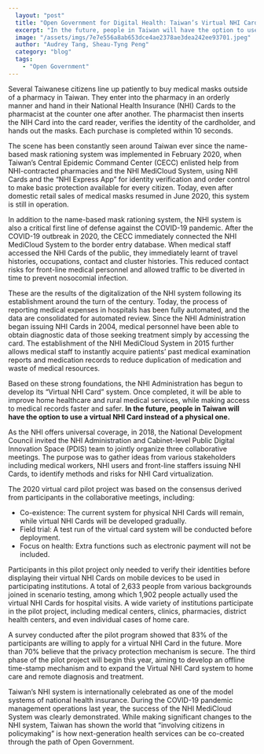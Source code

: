 ```yaml
---
  layout: "post"
  title: "Open Government for Digital Health: Taiwan’s Virtual NHI Card"
  excerpt: "In the future, people in Taiwan will have the option to use a virtual NHI Card instead of a physical one."
  image: "/assets/imgs/7e7e556a8ab653dce4ae2378ae3dea242ee93701.jpeg"
  author: "Audrey Tang, Sheau-Tyng Peng"
  category: "blog"
  tags: 
    - "Open Government"
---
```


Several Taiwanese citizens line up patiently to buy medical masks outside of a pharmacy in Taiwan. They enter into the pharmacy in an orderly manner and hand in their National Health Insurance (NHI) Cards to the pharmacist at the counter one after another. The pharmacist then inserts the NIH Card into the card reader, verifies the identity of the cardholder, and hands out the masks. Each purchase is completed within 10 seconds.

The scene has been constantly seen around Taiwan ever since the name-based mask rationing system was implemented in February 2020, when Taiwan’s Central Epidemic Command Center (CECC) enlisted help from NHI-contracted pharmacies and the NHI MediCloud System, using NHI Cards and the “NHI Express App” for identity verification and order control to make basic protection available for every citizen. Today, even after domestic retail sales of medical masks resumed in June 2020, this system is still in operation.

In addition to the name-based mask rationing system, the NHI system is also a critical first line of defense against the COVID-19 pandemic. After the COVID-19 outbreak in 2020, the CECC immediately connected the NHI MediCloud System to the border entry database. When medical staff accessed the NHI Cards of the public, they immediately learnt of travel histories, occupations, contact and cluster histories. This reduced contact risks for front-line medical personnel and allowed traffic to be diverted in time to prevent nosocomial infection.

These are the results of the digitalization of the NHI system following its establishment around the turn of the century. Today, the process of reporting medical expenses in hospitals has been fully automated, and the data are consolidated for automated review. Since the NHI Administration began issuing NHI Cards in 2004, medical personnel have been able to obtain diagnostic data of those seeking treatment simply by accessing the card. The establishment of the NHI MediCloud System in 2015 further allows medical staff to instantly acquire patients’ past medical examination reports and medication records to reduce duplication of medication and waste of medical resources.

Based on these strong foundations, the NHI Administration has begun to develop its “Virtual NHI Card” system. Once completed, it will be able to improve home healthcare and rural medical services, while making access to medical records faster and safer. **In the future, people in Taiwan will have the option to use a virtual NHI Card instead of a physical one.**

As the NHI offers universal coverage, in 2018, the National Development Council invited the NHI Administration and Cabinet-level Public Digital Innovation Space (PDIS) team to jointly organize three collaborative meetings. The purpose was to gather ideas from various stakeholders including medical workers, NHI users and front-line staffers issuing NHI Cards, to identify methods and risks for NHI Card virtualization.

The 2020 virtual card pilot project was based on the consensus derived from participants in the collaborative meetings, including:

- Co-existence: The current system for physical NHI Cards will remain, while virtual NHI Cards will be developed gradually.
- Field trial: A test run of the virtual card system will be conducted before deployment.
- Focus on health: Extra functions such as electronic payment will not be included.

Participants in this pilot project only needed to verify their identities before displaying their virtual NHI Cards on mobile devices to be used in participating institutions. A total of 2,633 people from various backgrounds joined in scenario testing, among which 1,902 people actually used the virtual NHI Cards for hospital visits. A wide variety of institutions participate in the pilot project, including medical centers, clinics, pharmacies, district health centers, and even individual cases of home care.

A survey conducted after the pilot program showed that 83% of the participants are willing to apply for a virtual NHI Card in the future. More than 70% believe that the privacy protection mechanism is secure. The third phase of the pilot project will begin this year, aiming to develop an offline time-stamp mechanism and to expand the Virtual NHI Card system to home care and remote diagnosis and treatment.

Taiwan’s NHI system is internationally celebrated as one of the model systems of national health insurance. During the COVID-19 pandemic management operations last year, the success of the NHI MediCloud System was clearly demonstrated. While making significant changes to the NHI system, Taiwan has shown the world that “involving citizens in policymaking” is how next-generation health services can be co-created through the path of Open Government.
